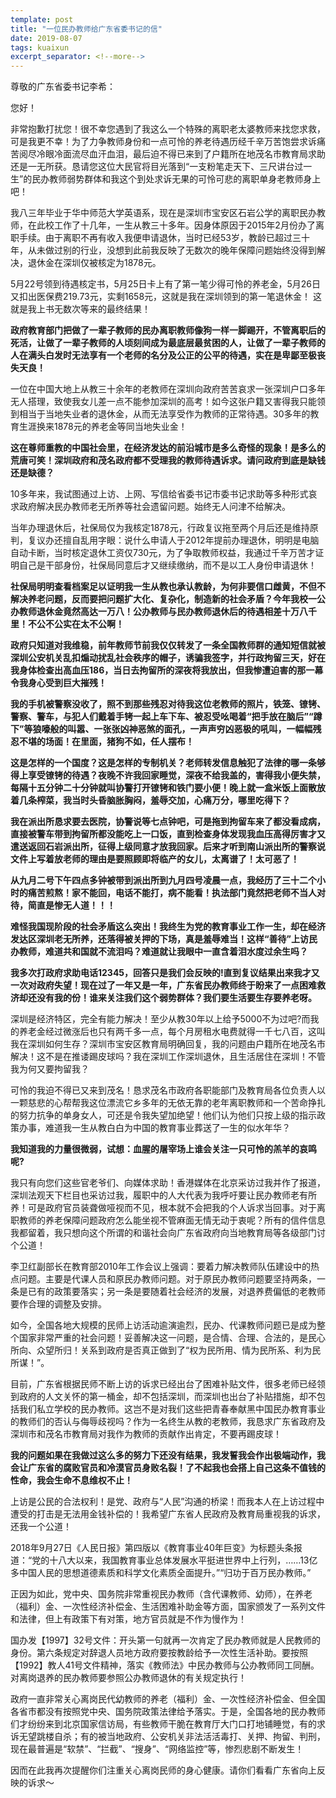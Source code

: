 ```yaml
---
template: post
title: "一位民办教师给广东省委书记的信"
date: 2019-08-07
tags: kuaixun
excerpt_separator: <!--more-->
---
```


尊敬的广东省委书记李希：

您好！  

非常抱歉打扰您！很不幸您遇到了我这么一个特殊的离职老太婆教师来找您求救，可是我更不幸！为了力争教师身份和一点可怜的养老待遇历经千辛万苦饱尝求诉痛苦阅尽冷眼冷面流尽血汗血泪，最后迫不得已来到了户籍所在地茂名市教育局求助还是一无所获。恳请您这位大民官将目光落到“一支粉笔走天下、三尺讲台过一生”的民办教师弱势群体和我这个到处求诉无果的可怜可悲的离职单身老教师身上吧！

我八三年毕业于华中师范大学英语系，现在是深圳市宝安区石岩公学的离职民办教师，在此校工作了十几年，一生从教三十多年。因身体原因于2015年2月份办了离职手续。由于离职不再有收入我便申请退休，当时已经53岁，教龄已超过三十年，从未做过别的行业，没想到此前我反映了无数次的晚年保障问题始终没得到解决，退休金在深圳仅被核定为1878元。

5月22号领到待遇核定书，5月25日卡上有了第一笔少得可怜的养老金，5月26日又扣出医保费219.73元，实剩1658元，这就是我在深圳领到的第一笔退休金！ 这就是我上书无数次等来的最终结果！ 

**政府教育部门把做了一辈子教师的民办离职教师像狗一样一脚踢开，不管离职后的死活，让做了一辈子教师的人顷刻间成为最底层最贫困的人，让做了一辈子教师的人在满头白发时无法享有一个老师的名分及公正的公平的待遇，实在是卑鄙至极丧失天良！**

一位在中国大地上从教三十余年的老教师在深圳向政府苦苦哀求一张深圳户口多年无人搭理，致使我女儿差一点不能参加深圳的高考！如今这张户籍又害得我只能领到相当于当地失业者的退休金，从而无法享受作为教师的正常待遇。30多年的教育生涯换来1878元的养老金等同当地失业金！

**这在尊师重教的中国社会里，在经济发达的前沿城市是多么奇怪的现象！是多么的荒唐可笑！深圳政府和茂名政府都不受理我的教师待遇诉求。请问政府到底是缺钱还是缺德？**

10多年来，我试图通过上访、上网、写信给省委书记市委书记求助等多种形式哀求政府解决民办教师老无所养等社会遗留问题。始终无人问津不给解决。

当年办理退休后，社保局仅为我核定1878元，行政复议拖至两个月后还是维持原判，复议办还擅自乱用字眼：说什么申请人于2012年提前办理退休，明明是电脑自动卡断，当时核定退休工资仅730元，为了争取教师权益，我通过千辛万苦才证明自己是干部身份，社保局同意后才又继续缴纳，而不是以工人身份申请退休！

**社保局明明查看档案足以证明我一生从教也承认教龄，为何非要信口雌黄，不但不解决养老问题，反而要把问题扩大化、复杂化，制造新的社会矛盾？今年我校一公办教师退休金竟然高达一万八！公办教师与民办教师退休后的待遇相差十万八千里！不公不公实在太不公啊！**

**政府只知道对我维稳，前年教师节前我仅仅转发了一条全国教师群的通知短信就被深圳公安机关乱扣煽动扰乱社会秩序的帽子，诱骗我签字，并行政拘留三天，好在我身体检查出高血压186，当日去拘留所的深夜将我放出，但我惨遭迫害的那一幕令我身心受到巨大摧残！**

**我的手机被警察没收了，照不到那些残忍对待我这位老教师的照片，铁笼、镣铐、警察、警车，与犯人们戴着手铐一起上车下车、被忍受吆喝着“把手放在脑后”“蹲下”等狼嚎般的叫嚣、一张张凶神恶煞的面孔，一声声穷凶恶极的吼叫，一幅幅残忍不堪的场面！在里面，猪狗不如，任人摆布！**

**这是怎样的一个国度？这是怎样的专制机关？老师转发信息触犯了法律的哪一条够得上享受镣铐的待遇？夜晚不许我回家睡觉，深夜不给我盖的，害得我小便失禁，每隔十五分钟二十分钟就叫协警打开镣铐和铁门要小便！晚上就一盒米饭上面散放着几条榨菜，我当时头昏脑胀胸闷，羞辱交加，心痛万分，哪里吃得下？**

**我在派出所恳求要去医院，协警说等七点钟吧，可是拖到拘留车来了都没看成病，直接被警车带到拘留所都没能吃上一口饭，直到检查身体发现我血压高得厉害才又遣送返回石岩派出所，征得上级同意才放我回家。后来才听到南山派出所的警察说文件上写着放老师的理由是要照顾即将临产的女儿，太离谱了！太可恶了！**

**从九月二号下午四点多钟被带到派出所到九月四号凌晨一点，我经历了三十二个小时的痛苦煎熬！家不能回，电话不能打，病不能看！执法部门竟然把老师不当人对待，简直是惨无人道！！！**

**难怪我国现阶段的社会矛盾这么突出！我终生为党的教育事业工作一生，却在经济发达区深圳老无所养，还落得被关押的下场，真是羞辱难当！这样“善待”上访民办教师，难道共和国就不流泪吗？难道就让我眼中一直含着泪水度过余生吗？**

**我多次打政府求助电话12345，回答只是我们会反映的!直到复议结果出来我才又一次对政府失望！现在过了一年又是一年，广东省民办教师终于盼来了一点困难救济却还没有我的份！谁来关注我们这个弱势群体？我们要生活要生存要养老呀。**

深圳是经济特区，完全有能力解决！至少从教30年以上给予5000不为过吧?而我的养老金经过微涨后也只有两千多一点，每个月房租水电费就得一千七八百，这叫我在深圳如何生存？深圳市宝安区教育局明确回复，我的问题由户籍所在地茂名市解决！这不是在推诿踢皮球吗？我在深圳工作深圳退休，且生活居住在深圳！不管我为何又要拘留我？

可怜的我迫不得已又来到茂名！恳求茂名市政府各职能部门及教育局各位负责人以一颗慈悲的心帮帮我这位漂流它乡多年的无依无靠的老年离职教师和一个苦命挣扎的努力抗争的单身女人，可还是令我失望加绝望！他们认为他们只按上级的指示政策办事，难道我一生从教白白为中国的教育事业葬送了一生的似水年华？

**我知道我的力量很微弱，试想：血腥的屠宰场上谁会关注一只可怜的羔羊的哀鸣呢?**

我只有向您们这些官老爷们、向媒体求助！香港媒体在北京采访过我并作了报道，深圳法观天下栏目也采访过我，履职中的人大代表为我呼吁要让民办教师老有所养！可是政府官员装聋做哑视而不见，根本就不会把我的个人诉求当回事。对于离职教师的养老保障问题政府怎么能坐视不管麻面无情无动于衷呢？所有的信件信息我都留着，我只想向这个所谓的和谐社会向广东省政府向当地教育局等各级部门讨个公道！

李卫红副部长在教育部2010年工作会议上强调：要着力解决教师队伍建设中的热点问题。主要是代课人员和原民办教师问题。对于原民办教师问题要坚持两条，一条是已有的政策要落实；另一条是要随着社会经济的发展，对退养费偏低的老教师要作合理的调整及安排。

如今，全国各地大规模的民师上访活动逾演逾烈，民办、代课教师问题已是成为整个国家非常严重的社会问题！妥善解决这一问题，是合情、合理、合法的，是民心所向、众望所归！关系到政府是否真正做到了“权为民所用、情为民所系、利为民所谋！”。

目前，广东省根据民师不断上访的诉求已经出台了困难补贴文件，很多老师已经领到政府的人文关怀的第一桶金，却不包括深圳，而深圳也出台了补贴措施，却不包括我们私立学校的民办教师。这岂不是对我们这些把青春奉献黑中国民办教育事业的教师们的否认与侮辱歧视吗？作为一名终生从教的老教师，我恳求广东省政府及深圳市和茂名市教育局对我作为教师的贡献作出肯定，不要再踢皮球！

**我的问题如果在我做过这么多的努力下还没有结果，我发誓我会作出极端动作，我会让广东省的腐败官员和冷漠官员身败名裂！了不起我也会搭上自己这条不值钱的性命，我会生命不息维权不止！**

上访是公民的合法权利！是党、政府与“人民”沟通的桥梁！而我本人在上访过程中遭受的打击是无法用金钱补偿的！我希望广东省人民政府及教育局重视我的诉求，还我一个公道！

2018年9月27日《人民日报》第四版以《教育事业40年巨变》为标题头条报道：“党的十八大以来，我国教育事业总体发展水平挺进世界中上行列，……13亿多中国人民的思想道德素质和科学文化素质全面提升。”“归功于百万民办教师。”

正因为如此，党中央、国务院非常重视民办教师（含代课教师、幼师），在养老（福利）金、一次性经济补偿金、生活困难补助金等方面，国家颁发了一系列文件和法律，但上有政策下有对策，地方官员就是不作为慢作为！

国办发【1997】32号文件：开头第一句就再一次肯定了民办教师就是人民教师的身份。第六条规定对辞退人员地方政府要按教龄给予一次性生活补助。要按照【1992】教人41号文件精神，落实《教师法》中民办教师与公办教师同工同酬。对离岗退养的民办教师要参照公办教师退休的有关规定执行！

政府一直非常关心离岗民代幼教师的养老（福利）金、一次性经济补偿金、但全国各省市都没有按照党中央、国务院政策法律给予落实。于是，全国各地的民办教师们才纷纷来到北京国家信访局，有些教师干脆在教育厅大门口打地铺睡觉，有的求诉无望跳楼自杀；有的被当地政府、公安机关非法活活毒打、关押、拘留、判刑，现在最普遍是“软禁”、“拦截”、“搜身”、“网络监控”等，惨烈悲剧不断发生！

因而在此我再次提醒你们注重关心离岗民师的身心健康。请你们看看广东省向上反映的诉求～ 
